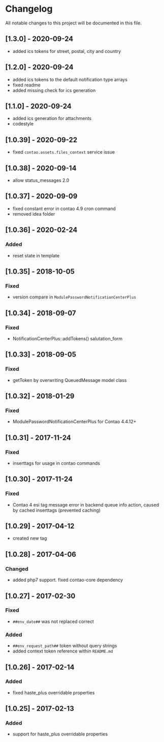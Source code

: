 # Changelog
All notable changes to this project will be documented in this file.

## [1.3.0] - 2020-09-24
- added ics tokens for street, postal, city and country

## [1.2.0] - 2020-09-24
- added ics tokens to the default notification type arrays
- fixed readme
- added missing check for ics generation

## [1.1.0] - 2020-09-24
- added ics generation for attachments
- codestyle

## [1.0.39] - 2020-09-22
- fixed `contao.assets.files_context` service issue

## [1.0.38] - 2020-09-14
- allow status_messages 2.0

## [1.0.37] - 2020-09-09
- fixed constant error in contao 4.9 cron command
- removed idea folder

## [1.0.36] - 2020-02-24

### Added
- reset state in template 

## [1.0.35] - 2018-10-05

### Fixed
- version compare in `ModulePasswordNotificationCenterPlus`

## [1.0.34] - 2018-09-07

### Fixed
- NotificationCenterPlus::addTokens() salutation_form

## [1.0.33] - 2018-09-05

### Fixed
- getToken by overwriting QueuedMessage model class

## [1.0.32] - 2018-01-29

### Fixed
- ModulePasswordNotificationCenterPlus for Contao 4.4.12+

## [1.0.31] - 2017-11-24

### Fixed
- inserttags for usage in contao commands

## [1.0.30] - 2017-11-24

### Fixed
- Contao 4 esi tag message error in backend queue info action, caused by cached inserttags (prevented caching)

## [1.0.29] - 2017-04-12
- created new tag

## [1.0.28] - 2017-04-06

### Changed
- added php7 support. fixed contao-core dependency

## [1.0.27] - 2017-02-30

### Fixed
- `##env_date##` was not replaced correct

### Added
- `##env_request_path##` token without query strings
- added context token reference within `README.md`

## [1.0.26] - 2017-02-14

### Added
- fixed haste_plus overridable properties

## [1.0.25] - 2017-02-13

### Added
- support for haste_plus overridable properties
